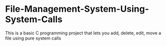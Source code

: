 # File-Management-System-Using-System-Calls

This is a basic C programming project that lets you add, delete, edit, move a file using pure system calls
